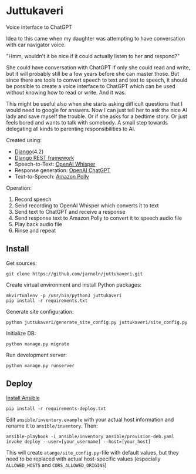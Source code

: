 # Juttukaveri

Voice interface to ChatGPT

Idea to this came when my daughter was attempting to have conversation with car navigator voice.

"Hmm, wouldn't it be nice if it could actually listen to her and respond?"

She could have conversation with ChatGPT if only she could read and write, but it will probably still be a few years
before she can master those. But since there are tools to convert speech to text and text to speech, it should be
possible to  create a voice interface to ChatGPT which can be used without knowing how to read or write. And it was.

This might be useful also when she starts asking difficult questions that I would need to google for answers. Now I
can just tell her to ask the nice AI lady and save myself the trouble. Or if she asks for a bedtime story. Or just
feels bored and wants to talk with somebody. A small step towards delegating all kinds to parenting responsibilities to
AI.

Created using:
* [Django](https://www.djangoproject.com/)(4.2)
* [Django REST framework](https://www.django-rest-framework.org/)
* Speech-to-Text: [OpenAI Whisper](https://platform.openai.com/docs/guides/speech-to-text)
* Response generation: [OpenAI ChatGPT](https://platform.openai.com/docs/guides/gpt/chat-completions-api)
* Text-to-Speech: [Amazon Polly](https://aws.amazon.com/polly/)

Operation:
1. Record speech
2. Send recording to OpenAI Whisper which converts it to text
3. Send text to ChatGPT and receive a response
4. Send response text to Amazon Polly to convert it to speech audio file
5. Play back audio file
6. Rinse and repeat


Install
-------

Get sources:

    git clone https://github.com/jarnoln/juttukaveri.git

Create virtual environment and install Python packages:

    mkvirtualenv -p /usr/bin/python3 juttukaveri
    pip install -r requirements.txt

Generate site configuration:

    python juttukaveri/generate_site_config.py juttukaveri/site_config.py

Initialize DB:

    python manage.py migrate

Run development server:

    python manage.py runserver



Deploy
------

[Install Ansible](https://docs.ansible.com/ansible/latest/installation_guide/intro_installation.html)

    pip install -r requirements-deploy.txt

Edit `ansible/inventory.example`  with your actual host information and rename it to `ansible/inventory`. Then:

    ansible-playbook -i ansible/inventory ansible/provision-deb.yaml
    invoke deploy --user=[your_username] --host=[your_host]

This will create `atange/site_config.py`-file with default values, but they need to be replaced with
actual host-specific values (especially `ALLOWED_HOSTS` and `CORS_ALLOWED_ORIGINS`)
